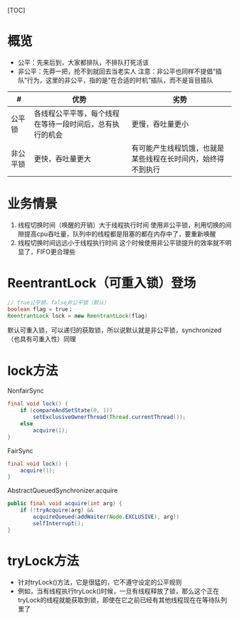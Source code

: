 [TOC]

# 概览
+ 公平：先来后到，大家都排队，不排队打死活该
+ 非公平：先莽一把，抢不到就回去当老实人
注意：非公平也同样不提倡“插队”行为，这里的非公平，指的是“在合适的时机”插队，而不是盲目插队

|    #    |                      优势                      |                       劣势                        |
| ------ | --------------------------------------------- | ------------------------------------------------ |
| 公平锁   | 各线程公平平等，每个线程在等待一段时间后，总有执行的机会 | 更慢，吞吐量更小                                    |
| 非公平锁 | 更快，吞吐量更大                                 | 有可能产生线程饥饿，也就是某些线程在长时间内，始终得不到执行 |

# 业务情景
1. 线程切换时间（唤醒的开销）大于线程执行时间
使用非公平锁，利用切换的间隙提高cpu吞吐量，队列中的线程都是阻塞的都在内存中了，要重新唤醒
2. 线程切换时间远远小于线程执行时间
这个时候使用非公平锁提升的效率就不明显了，FIFO更合理些

# ReentrantLock（可重入锁）登场
```java
// true公平锁，false非公平锁（默认）
boolean flag = true；
ReentrantLock lock = new ReentrantLock(flag)
```
默认可重入锁，可以递归的获取锁，所以说默认就是非公平锁，synchronized（也具有可重入性）同理
# lock方法
NonfairSync
```java
final void lock() {
    if (compareAndSetState(0, 1))
        setExclusiveOwnerThread(Thread.currentThread());
    else
        acquire(1);
}
```
FairSync
```java
final void lock() {
    acquire(1);
}
```
AbstractQueuedSynchronizer.acquire
```java
public final void acquire(int arg) {
    if (!tryAcquire(arg) &&
        acquireQueued(addWaiter(Node.EXCLUSIVE), arg))
        selfInterrupt();
}
```
# tryLock方法
+ 针对tryLock()方法，它是很猛的，它不遵守设定的公平规则
+ 例如，当有线程执行tryLock()时候，一旦有线程释放了锁，那么这个正在tryLock的线程就能获取到锁，即使在它之前已经有其他线程现在在等待队列里了